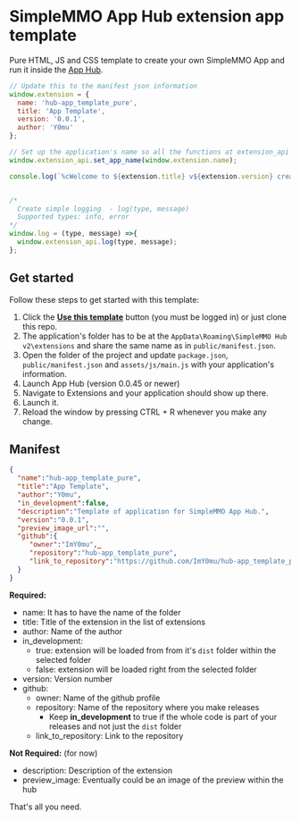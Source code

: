 # SimpleMMO App Hub extension app template

Pure HTML, JS and CSS template to create your own SimpleMMO App and run it inside the [App Hub](https://github.com/ImY0mu/SimpleMMO-Hub-Dist).

```js
// Update this to the manifest json information
window.extension = {
  name: 'hub-app_template_pure',
  title: 'App Template',
  version: '0.0.1',
  author: 'Y0mu'
};

// Set up the application's name so all the functions at extension_api work
window.extension_api.set_app_name(window.extension.name);

console.log(`%cWelcome to ${extension.title} v${extension.version} created by ${extension.author}`, 'color: #3f97bf; background: transparent; font-size: 18px; padding: 0.5rem;');


/*
  Create simple logging  - log(type, message)
  Supported types: info, error
*/
window.log = (type, message) =>{
  window.extension_api.log(type, message);
};
```

## Get started

Follow these steps to get started with this template:

1. Click the **[Use this template](https://github.com/ImY0mu/hub-app_template_pure/generate)** button (you must be logged in) or just clone this repo.
2. The application's folder has to be at the `AppData\Roaming\SimpleMMO Hub v2\extensions` and share the same name as in `public/manifest.json`.
3. Open the folder of the project and update `package.json`, `public/manifest.json` and `assets/js/main.js` with your application's information.
4. Launch App Hub (version 0.0.45 or newer)
5. Navigate to Extensions and your application should show up there.
6. Launch it.
7. Reload the window by pressing CTRL + R whenever you make any change.

## Manifest

```json
{
  "name":"hub-app_template_pure", 
  "title":"App Template",
  "author":"Y0mu",
  "in_development":false,
  "description":"Template of application for SimpleMMO App Hub.",
  "version":"0.0.1",
  "preview_image_url":"",
  "github":{
     "owner":"ImY0mu",_
     "repository":"hub-app_template_pure",
     "link_to_repository":"https://github.com/ImY0mu/hub-app_template_pure"
  }
}
```

**Required:**

- name: It has to have the name of the folder
- title: Title of the extension in the list of extensions
- author: Name of the author
- in_development:
  - true: extension will be loaded from from it's `dist` folder within the selected folder
  - false: extension will be loaded right from the selected folder
- version: Version number
- github:
  - owner: Name of the github profile
  - repository: Name of the repository where you make releases
    - Keep **in_development** to true if the whole code is part of your releases and not just the `dist` folder
  - link_to_repository: Link to the repository

**Not Required:** (for now)

- description: Description of the extension
- preview_image: Eventually could be an image of the preview within the hub

That's all you need.
